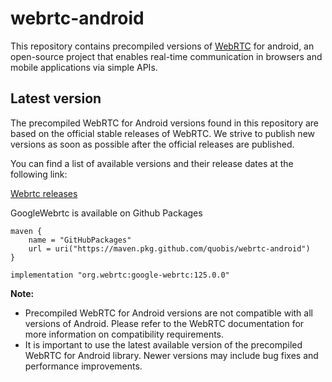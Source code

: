 # webrtc-android

This repository contains precompiled versions of [WebRTC](https://webrtc.org/) for android, an open-source project that enables real-time communication in browsers and mobile applications via simple APIs.

## Latest version

The precompiled WebRTC for Android versions found in this repository are based on the official stable releases of WebRTC. We strive to publish new versions as soon as possible after the official releases are published.

You can find a list of available versions and their release dates at the following link:

[Webrtc releases](https://chromiumdash.appspot.com/releases?platform=Android)

GoogleWebrtc is available on Github Packages

```
maven {
    name = "GitHubPackages"
    url = uri("https://maven.pkg.github.com/quobis/webrtc-android")
}
```

```
implementation "org.webrtc:google-webrtc:125.0.0"
```


**Note:**

-   Precompiled WebRTC for Android versions are not compatible with all versions of Android. Please refer to the WebRTC documentation for more information on compatibility requirements.
-   It is important to use the latest available version of the precompiled WebRTC for Android library. Newer versions may include bug fixes and performance improvements.

